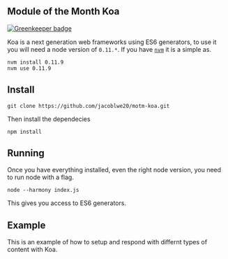 ## Module of the Month Koa

[![Greenkeeper badge](https://badges.greenkeeper.io/jcblw/motm-koa.svg)](https://greenkeeper.io/)

Koa is a next generation web frameworks using ES6 generators, to use it you will need a node version of `0.11.*`. If you have [`nvm`](https://github.com/creationix/nvm) it is a simple as.

```
nvm install 0.11.9 
nvm use 0.11.9
```

## Install

```
git clone https://github.com/jacoblwe20/motm-koa.git
```

Then install the dependecies

```
npm install
```

## Running

Once you have everything installed, even the right node version, you need to run node with a flag.

```
node --harmony index.js
```

This gives you access to ES6 generators.

## Example

This is an example of how to setup and respond with differnt types of content with Koa.

